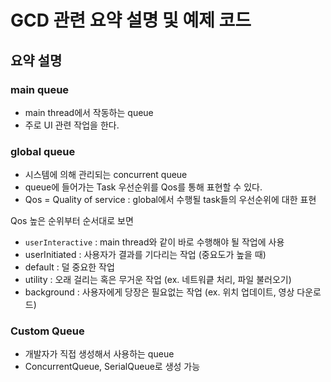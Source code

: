 # GCD 관련 요약 설명 및 예제 코드


## 요약 설명
### main queue

- main thread에서 작동하는 queue
- 주로 UI 관련 작업을 한다.

### global queue

- 시스템에 의해 관리되는 concurrent queue
- queue에 들어가는 Task 우선순위를 Qos를 통해 표현할 수 있다.
- Qos = Quality of service : global에서 수행될 task들의 우선순위에 대한 표현

 Qos 높은 순위부터 순서대로 보면
- `userInteractive`
 : main thread와 같이 바로 수행해야 될 작업에 사용
- userInitiated
 : 사용자가 결과를 기다리는 작업 (중요도가 높을 때)
- default
 : 덜 중요한 작업
- utility
 : 오래 걸리는 혹은 무거운 작업 (ex. 네트워킅 처리, 파일 불러오기)
- background
 : 사용자에게 당장은 필요없는 작업 (ex. 위치 업데이트, 영상 다운로드)

### Custom Queue
- 개발자가 직접 생성해서 사용하는 queue
- ConcurrentQueue, SerialQueue로 생성 가능


